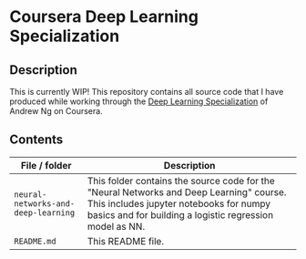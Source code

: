 # Coursera Deep Learning Specialization

## Description
This is currently WIP!
This repository contains all source code that I have produced while working through the [Deep Learning Specialization](https://www.coursera.org/specializations/deep-learning]) of Andrew Ng on Coursera.

## Contents

| File / folder                         | Description 
|-------------------------------------|-----------------------------------------------------------------
| `neural-networks-and-deep-learning` | This folder contains the source code for the "Neural Networks and Deep Learning" course. This includes jupyter notebooks for numpy basics and for building a logistic regression model as NN.
| `README.md`                         | This README file.
